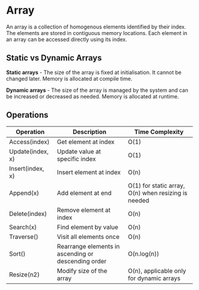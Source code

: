 # Array

An array is a collection of homogenous elements identified by their index. The elements are stored in contiguous memory locations. Each element in an array can be accessed directly using its index.

## Static vs Dynamic Arrays

**Static arrays** - The size of the array is fixed at initialisation. It cannot be changed later. Memory is allocated at compile time.

**Dynamic arrays** - The size of the array is managed by the system and can be increased or decreased as needed. Memory is allocated at runtime.

## Operations

| Operation | Description | Time Complexity |
| -- | -- | -- |
| Access(index) | Get element at index | O(1) |
| Update(index, x) | Update value at specific index | O(1) |
| Insert(index, x) | Insert element at index | O(n) |
| Append(x) | Add element at end | O(1) for static array, O(n) when resizing is needed |
| Delete(index) | Remove element at index | O(n) |
| Search(x) | Find element by value | O(n) |
| Traverse() | Visit all elements once | O(n) |
| Sort()| Rearrange elements in ascending or descending order | O(n.log(n))
| Resize(n2) | Modify size of the array | O(n), applicable only for dynamic arrays|
